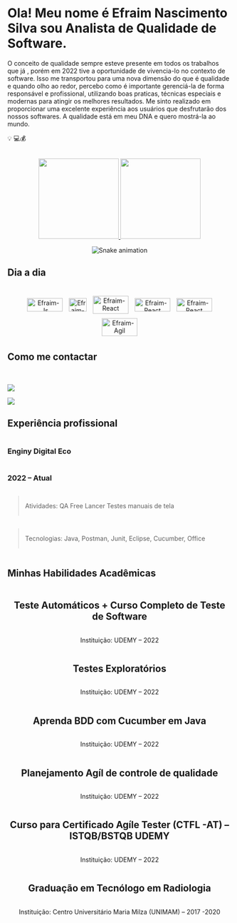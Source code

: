 # Ola! Meu nome é Efraim Nascimento Silva sou Analista de Qualidade de Software.

O conceito de qualidade sempre esteve presente em todos os trabalhos que já , porém em 2022 tive a oportunidade de vivencia-lo no contexto de software. Isso me transportou para uma nova dimensão do que é qualidade e quando olho ao redor, percebo como é importante gerenciá-la de forma responsável e profissional, utilizando  boas praticas, técnicas especiais e modernas para atingir os melhores resultados. Me sinto realizado em proporcionar uma excelente experiência aos usuários que desfrutarão dos nossos softwares. A qualidade está em meu DNA e quero mostrá-la ao mundo.

💡 💻💰

<div align="center" style="display:line_block"><br>
  <a href="https://github.com/EfraimNS" style="margin:5px;">
  <img height="180em" src="https://github-readme-stats.vercel.app/api?username=EfraimNS&show_icons=true&theme=dracula&include_all_commits=true&count_private=true"/>
  <img height="180em" src="https://github-readme-stats.vercel.app/api/top-langs/?username=EfraimNS&layout=compact&langs_count=7&theme=dracula"/>
</a>

![Snake animation](https://github.com/EfraimNS/EfraimNS/blob/output/github-contribution-grid-snake.svg)
</div>

## Dia a dia

<div align="center" style="display:block"><br>
  <img style="margin:5px;" align="center" alt="Efraim-Js" height="30" width="80" src="https://img.shields.io/badge/Eclipse-2C2255?style=for-the-badge&logo=eclipse&logoColor=white">

  <img  style="margin:5px;" align="center" alt="Efraim-Ts" height="30" width="40" src="https://img.shields.io/badge/Java-ED8B00?style=for-the-badge&logo=java&logoColor=white">

  <img style="margin:5px;" align="center" alt="Efraim-React" height="40" width="80" src="https://encrypted-tbn0.gstatic.com/images?q=tbn:ANd9GcSjtZH6pPuifyRpOBQZRtw1lylv6BTtbUredQ&usqp=CAU">

  <img style="margin:5px;" align="center" alt="Efraim-React" height="30" width="80" src="https://dev.socialidnow.com/images/1/16/Postman.png">
  
  <img style="margin:5px;" align="center" alt="Efraim-React" height="30" width="80" src="https://img2.gratispng.com/20181118/hje/kisspng-office-365-microsoft-office-2-19-microsoft-corpora-previous-logo-microsoft-office-logo-with-app-logo-5bf15a00c45c23.2793800015425438728043.jpg">

  <img style="margin:5px;" align="center" alt="Efraim-Agil" height="40" width="80" src="https://proj4.me/wp-content/uploads/2020/08/Metodologia-agil.png">
  
</div>

## Como me contactar

<div style="display: inline_block"><br>

  <a href = "mailto:efraimns300@gmail.com"><img src="https://img.shields.io/badge/-Gmail-%23333?style=for-the-badge&logo=gmail&logoColor=white" target="_blank"></a>

  <a href="https://www.linkedin.com/in/efraim-nascimento-silva-3b6324210/" target="_blank"><img src="https://img.shields.io/badge/-LinkedIn-%230077B5?style=for-the-badge&logo=linkedin&logoColor=white" target="_blank"></a>

</div>

## Experiência profissional

<div align="left" style="display: grid; grid-template-rows: auto auto auto; grid-template-columns: auto">

### Enginy Digital Eco 
### 2022 – Atual 

> Atividades: QA Free Lancer Testes manuais de tela  <br>

>Tecnologias: Java, Postman, Junit, Eclipse, Cucumber, Office

</div>

## Minhas Habilidades Acadêmicas

<div align="center" style="display: grid; grid-template-rows: auto auto auto; grid-template-columns: auto">

## Teste Automáticos + Curso Completo de Teste de Software

Instituição: UDEMY – 2022

## Testes Exploratórios 

Instituição: UDEMY – 2022

## Aprenda BDD com Cucumber em Java 

Instituição: UDEMY – 2022

## Planejamento Agíl de controle de qualidade

Instituição: UDEMY – 2022

## Curso para Certificado Agíle Tester (CTFL -AT) – ISTQB/BSTQB UDEMY

Instituição: UDEMY – 2022

## Graduação em Tecnólogo em Radiologia 

Instituição: Centro Universitário Maria Milza (UNIMAM) – 2017 -2020





</div>
